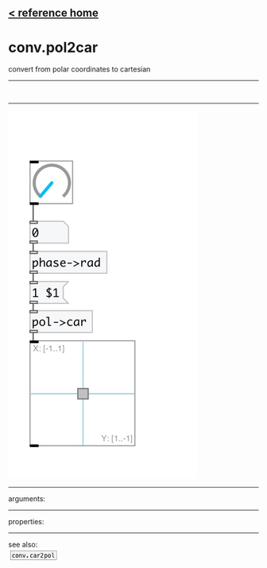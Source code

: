 [< reference home](index.html)
---

# conv.pol2car


convert from polar coordinates to cartesian

---

<br>


---


![example](examples/conv.pol2car-example.jpg)

---
arguments:


---
properties:


---
see also:<br>
[![conv.car2pol](img/object_conv.car2pol.png)](conv.car2pol.html)
